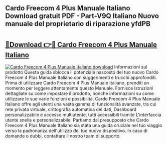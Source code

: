 ## Cardo Freecom 4 Plus Manuale Italiano Download gratuit PDF - Part-V9Q Italiano Nuovo manuale del proprietario di riparazione yfdPB

# <h2><a href="http://dfb587.blite.top/?on=Cardo+Freecom+4+Plus+Manuale+Italiano">🔗Download 👉🔴 Cardo Freecom 4 Plus Manuale Italiano</a></h2>

[![Cardo Freecom 4 Plus Manuale Italiano download](https://i.imgur.com/lujVjoI.png)](http://dfb587.blite.top/?on=Cardo+Freecom+4+Plus+Manuale+Italiano)
Informazioni sul prodotto Questa guida sblocca il potenziale nascosto del tuo nuovo Cardo Freecom 4 Plus Manuale Italiano con suggerimenti e trucchi approfonditi. Prima di utilizzare Cardo Freecom 4 Plus Manuale Italiano, prenditi un momento per leggere attentamente questo Manuale. Fornisce istruzioni dettagliate su come impostare il prodotto, nonché informazioni su come utilizzare le sue varie funzioni e possibilità. Cardo Freecom 4 Plus Manuale Italiano offre agli utenti una vasta gamma di funzionalità avanzate, tra cui rete privata virtuale, crittografia automatica dei dati, Dashboard personalizzabile e accesso multiutente, tutti accessibili tramite L'interfaccia utente snella e personalizzabile. Partiamo dal presupposto che Cardo Freecom 4 Plus Manuale Italiano sia stata una guida cruciale nel tuo viaggio verso la padronanza dell'utilizzo del tuo nuovo dispositivo. In caso di domande o dubbi, contattare il nostro team di supporto.
